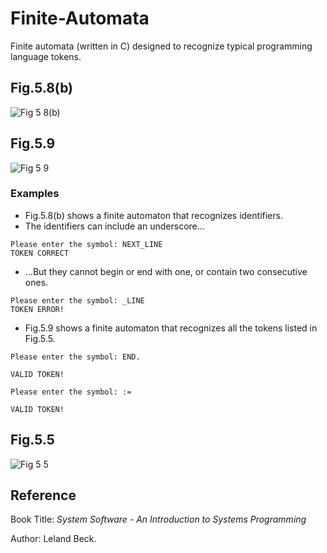 # Finite-Automata
Finite automata (written in C) designed to recognize typical programming language tokens.

## Fig.5.8(b)
![Fig 5 8(b)](https://github.com/Sai-Nandan-Desetti/Finite-Automata/assets/80631906/aebbf889-da73-469e-adf6-386d4de155fb)

## Fig.5.9
![Fig 5 9](https://github.com/Sai-Nandan-Desetti/Finite-Automata/assets/80631906/9b8b316f-1e5b-4a56-94f3-c7791ec66728)


### Examples
* Fig.5.8(b) shows a finite automaton that recognizes identifiers.
* The identifiers can include an underscore...
```
Please enter the symbol: NEXT_LINE
TOKEN CORRECT
```
* ...But they cannot begin or end with one, or contain two consecutive ones.
```
Please enter the symbol: _LINE
TOKEN ERROR!
```

* Fig.5.9 shows a finite automaton that recognizes all the tokens listed in Fig.5.5.
```
Please enter the symbol: END.

VALID TOKEN!
```
```
Please enter the symbol: :=

VALID TOKEN!
```

## Fig.5.5
![Fig 5 5](https://github.com/Sai-Nandan-Desetti/Finite-Automata/assets/80631906/736922ad-8139-4d3f-b87d-3d70ac824862)

## Reference
Book Title: *System Software - An Introduction to Systems Programming*

Author: Leland Beck.
